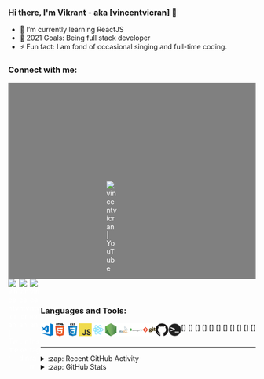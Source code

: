 ### Hi there, I'm Vikrant - aka [vincentvicran] 👋

- 🌱 I’m currently learning ReactJS
- 🥅 2021 Goals: Being full stack developer
- ⚡ Fun fact: I am fond of occasional singing and full-time coding.

### Connect with me:

[<div style="color: white; background-color: gray; padding: 200px;"><img align="left" alt="vincentvicran | YouTube" style="color: white; background-color: gray;" width="22px" src="https://cdn.jsdelivr.net/npm/simple-icons@v5.8.0/icons/youtube.svg" /></div>][youtube]
[<img align="left" alt="vincentvicran | Twitter" style="color: white;" width="22px" src="https://cdn.jsdelivr.net/npm/simple-icons@v5.8.0/icons/twitter.svg" />][twitter]
[<img align="left" alt="vincentvicran | LinkedIn" style="color: white;" width="22px" src="https://cdn.jsdelivr.net/npm/simple-icons@v5.8.0/icons/linkedin.svg" />][linkedin]
[<img align="left" alt="vincentvicran | Instagram" style="color: white;" width="22px" src="https://cdn.jsdelivr.net/npm/simple-icons@v5.8.0/icons/instagram.svg" />][instagram]

<br />

### Languages and Tools:

[<img align="left" alt="Visual Studio Code" width="26px" src="https://raw.githubusercontent.com/github/explore/80688e429a7d4ef2fca1e82350fe8e3517d3494d/topics/visual-studio-code/visual-studio-code.png" />]
[<img align="left" alt="HTML5" width="26px" src="https://raw.githubusercontent.com/github/explore/80688e429a7d4ef2fca1e82350fe8e3517d3494d/topics/html/html.png" />]
[<img align="left" alt="CSS3" width="26px" src="https://raw.githubusercontent.com/github/explore/80688e429a7d4ef2fca1e82350fe8e3517d3494d/topics/css/css.png" />]
[<img align="left" alt="JavaScript" width="26px" src="https://raw.githubusercontent.com/github/explore/80688e429a7d4ef2fca1e82350fe8e3517d3494d/topics/javascript/javascript.png" />]
[<img align="left" alt="React" width="26px" src="https://raw.githubusercontent.com/github/explore/80688e429a7d4ef2fca1e82350fe8e3517d3494d/topics/react/react.png" />]
[<img align="left" alt="Node.js" width="26px" src="https://raw.githubusercontent.com/github/explore/80688e429a7d4ef2fca1e82350fe8e3517d3494d/topics/nodejs/nodejs.png" />]
[<img align="left" alt="MySQL" width="26px" src="https://raw.githubusercontent.com/github/explore/80688e429a7d4ef2fca1e82350fe8e3517d3494d/topics/mysql/mysql.png" />]
[<img align="left" alt="MongoDB" width="26px" src="https://raw.githubusercontent.com/github/explore/80688e429a7d4ef2fca1e82350fe8e3517d3494d/topics/mongodb/mongodb.png" />]
[<img align="left" alt="Git" width="26px" src="https://raw.githubusercontent.com/github/explore/80688e429a7d4ef2fca1e82350fe8e3517d3494d/topics/git/git.png" />]
[<img align="left" alt="GitHub" width="26px" src="https://raw.githubusercontent.com/github/explore/78df643247d429f6cc873026c0622819ad797942/topics/github/github.png" />]
[<img align="left" alt="Terminal" width="26px" src="https://raw.githubusercontent.com/github/explore/80688e429a7d4ef2fca1e82350fe8e3517d3494d/topics/terminal/terminal.png" />]
<br />
<br />

---

<details>
  <summary>:zap: Recent GitHub Activity</summary>
  
<!--START_SECTION:activity-->
1. ❌ Closed PR [#1](https://github.com/vincentvicran/bikeSpareParts/pull/1) in [vincentvicran/bikeSpareParts](https://github.com/vincentvicran/bikeSpareParts)
2. 💪 Opened PR [#1](https://github.com/vincentvicran/bikeSpareParts/pull/1) in [vincentvicran/bikeSpareParts](https://github.com/vincentvicran/bikeSpareParts)
3. 🎉 Merged PR [#12](https://github.com/vincentvicran/taxSystem/pull/12) in [vincentvicran/taxSystem](https://github.com/vincentvicran/taxSystem)
4. 💪 Opened PR [#12](https://github.com/vincentvicran/taxSystem/pull/12) in [vincentvicran/taxSystem](https://github.com/vincentvicran/taxSystem)
5. 🎉 Merged PR [#11](https://github.com/vincentvicran/taxSystem/pull/11) in [vincentvicran/taxSystem](https://github.com/vincentvicran/taxSystem)
<!--END_SECTION:activity-->

</details>

<details>
  <summary>:zap: GitHub Stats</summary>

  <img align="left" alt="vincentvicran's GitHub Stats" src="https://github-readme-stats.vercel.app/api?username=vincentvicran&show_icons=true&hide_border=true&count_private=true&theme=tokyonight" />

</details>

[twitter]: https://twitter.com/vicran_vincent
[youtube]: https://www.youtube.com/channel/UC7E6HffqP3FQKNiacSAY4zg
[instagram]: https://www.instagram.com/vincentvicran
[linkedin]: https://www.linkedin.com/in/vikrant-shrestha-90774719a
